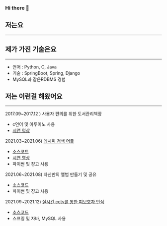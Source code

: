 ### Hi there 👋
## 저는요
***
<!-- 기획과 운동을 좋아하는 개발자입니다.<br/>
기본 원칙속에서 일의 효율을 중시하여, 항상 빠르고 성능이 좋게 만드려고 노력하고 있습니다. <br/>
AI기술을 활용하여 세상에 영향력을 주는 소프트웨어 엔지니어가 되고 싶습니다. -->

## 제가 가진 기술은요 
***
- 언어 : Python, C, Java
- 기술 : SpringBoot, Spring, Django
- MySQL과 같은RDBMS 경험


## 저는 이런걸 해왔어요
***

2017.09~2017.12 ) 사용자 편의를 위한 도서관리책장
- c언어 및 아두이노 사용
- <a href="https://www.youtube.com/shorts/EfaWzDeHhMA">시연 영상</a>


2021.03~2021.06) <a href="./recipe_search_server">레시피 검색 어플</a>
- [소스코드](https://github.com/woominsik/recipe_search_server/tree/master)
- <a href="https://www.youtube.com/shorts/3EYd_ejwpTQ">시연 영상</a>
- 파이썬 및 쟝고 사용


2021.06~2021.08) 자신만의 앨범 만들기 및 공유
- [소스코드](https://github.com/woominsik/image_classifier)
- 파이썬 및 쟝고 사용


2021.09~2021.12) <a href="./Eyes_On_You">실시간 cctv를 통한 피보호자 인식</a>
- [소스코드](https://github.com/woominsik/Eyes_On_You)
- 스프링 및 자바, MySQL 사용


<!--
**woominsik/woominsik** is a ✨ _special_ ✨ repository because its `README.md` (this file) appears on your GitHub profile.

Here are some ideas to get you started:

- 🔭 I’m currently working on ...
- 🌱 I’m currently learning ...
- 👯 I’m looking to collaborate on ...
- 🤔 I’m looking for help with ...
- 💬 Ask me about ...
- 📫 How to reach me: ...
- 😄 Pronouns: ...
- ⚡ Fun fact: ...
-->
